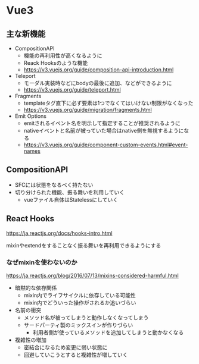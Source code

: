 # Vue3

## 主な新機能

- CompositionAPI
  - 機能の再利用性が高くなるように
  - Reack Hooksのような機能
  - https://v3.vuejs.org/guide/composition-api-introduction.html
- Teleport
  - モーダル実装時などにbodyの最後に追加、などができるように
  - https://v3.vuejs.org/guide/teleport.html
- Fragments
  - templateタグ直下に必ず要素は1つでなくてはいけない制限がなくなった
  - https://v3.vuejs.org/guide/migration/fragments.html
- Emit Options
  - emitされるイベント名を明示して指定することが推奨されるように
  - nativeイベントと名前が被っていた場合はnative側を無視するようになる
  - https://v3.vuejs.org/guide/component-custom-events.html#event-names

## CompositionAPI

- SFCには状態をなるべく持たない
- 切り分けられた機能、振る舞いを利用していく
  - vueファイル自体はStatelessにしていく

## React Hooks
https://ja.reactjs.org/docs/hooks-intro.html

mixinやextendをすることなく振る舞いを再利用できるようにする

### なぜmixinを使わないのか
https://ja.reactjs.org/blog/2016/07/13/mixins-considered-harmful.html

- 暗黙的な依存関係
  - mixin内でライフサイクルに依存している可能性
  - mixin内でどういった操作がされるか追いづらい
- 名前の衝突
  - メソッド名が被ってしまうと動作しなくなってしまう
  - サードパーティ製のミックスインが作りづらい
    - 利用者側が使っているメソッドを追加してしまうと動かなくなる
- 複雑性の増加
  - 密結合になるため変更に弱い状態に
  - 回避していこうとすると複雑性が増していく

